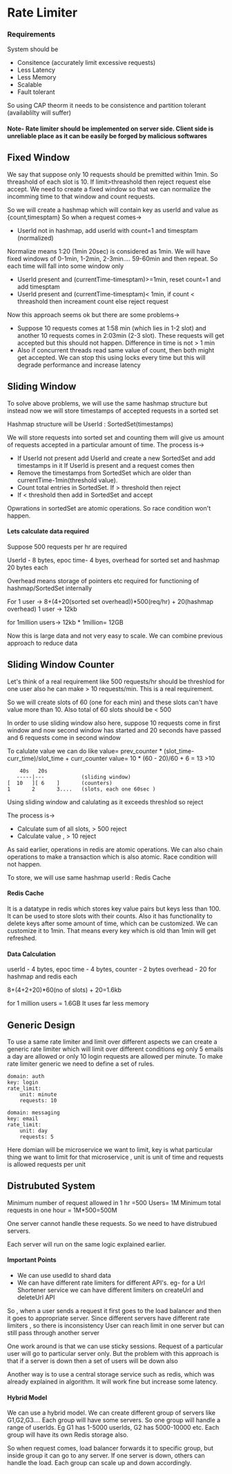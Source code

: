 
# Rate Limiter

### Requirements
System should be
- Consitence (accurately limit excessive requests)
- Less Latency
- Less Memory
- Scalable
- Fault tolerant

So using CAP theorm it needs to be consistence and partition tolerant (availablilty will suffer)

#### Note- Rate limiter should be implemented on server side. Client side is unreliable place as it can be easily be forged by malicious softwares

## Fixed Window

We say that suppose only 10 requests should be premitted
within 1min. So threashold of each slot is 10. If limit>threashold then reject request else accept.
We need to create a fixed window so that we can normalize the incomming time to that window and count requests.

So we will create a hashmap which will contain key as userId and value as {count,timesptam}
So when a request comes->
- UserId not in hashmap, add userId with count=1 and timesptam (normalized)

Normalize means 1:20 (1min 20sec) is considered as 1min.
We will have fixed windows of 0-1min, 1-2min, 2-3min.... 59-60min and then repeat. So each time will fall into some window only

- UserId present and (currentTime-timesptam)>=1min, reset count=1 and add timesptam
- UserId present and (currentTime-timesptam)< 1min, if count < threashold then increament count else reject request

Now this approach seems ok but there are some problems->
- Suppose 10 requests comes at 1:58 min (which lies in 1-2 slot) and another 10 requests comes in 2:03min (2-3 slot). These requests will get accepted but this should not happen. Difference in time is not > 1 min
- Also if concurrent threads read same value of count, then both might get accepted. We can stop this using locks every time but this will degrade performance and increase latency



## Sliding Window

To solve above problems, we will use the same hashmap structure but instead now we will store timestamps of accepted requests in a sorted set 

Hashmap structure will be
UserId : SortedSet(timestamps)

We will store requests into sorted set and counting them will give us amount of requests accepted in a particular amount of time.
The process is->

- If UserId not present add UserId and create a new SortedSet and add timestamps in it
If UserId is present and a request comes then
- Remove the timestamps from SortedSet which are older than currentTime-1min(threshold value).
- Count total entries in SortedSet. If > threshold then reject
- If < threshold then add in SortedSet and accept

Opwrations in sortedSet are atomic operations. So race condition won't happen.

#### Lets calculate data required

Suppose 500 requests per hr are required

UserId - 8 bytes, epoc time- 4 byes, overhead for sorted set and hashmap 20 bytes each

Overhead means storage of pointers etc required for functioning of hashmap/SortedSet internally

For 1 user -> 8+(4+20(sorted set overhead))*500(req/hr) + 20(hashmap overhead)
1 user -> 12kb

for 1million users-> 12kb * 1million= 12GB

Now this is large data and not very easy to scale. We can combine previous approach to reduce data


## Sliding Window Counter

Let's think of a real requirement like 500 requests/hr should be threshlod for one user also
he can make > 10 requests/min. This is a real requirement.

So we will create slots of 60 (one for each min) and these slots can't have value more than 10. Also total of 60 slots should be < 500

In order to use sliding window also here, suppose 10 requests come in first window and now second window has started and 20 seconds have passed and 6 requests come in second window

To calulate value we can do like
value= prev_counter * (slot_time-curr_time)/slot_time + curr_counter
value= 10 * (60 - 20)/60  + 6 = 13 >10
```
    40s   20s
   -----|---            (sliding window)
[  10   ][ 6    ]       (counters)
1       2       3....   (slots, each one 60sec )
```

Using sliding window and calulating as it exceeds threshlod so reject

The process is->
- Calculate sum of all slots, > 500 reject
- Calculate value , > 10 reject

As said earlier, operations in redis are atomic operations. We can also chain operations to make a transaction which is also atomic. Race condition will not happen.

To store, we will use same hashmap 
userId : Redis Cache

#### Redis Cache
It is a datatype in redis which stores key value pairs but keys less than 100.
It can be used to store slots with their counts. Also it has functionality to delete keys after some amount of time, which can be customized.
We can customize it to 1min. That means every key which is old than 1min will get refreshed.

#### Data Calculation

userId - 4 bytes, epoc time - 4 bytes, counter - 2 bytes
overhead - 20 for hashmap and redis each

8+(4+2+20)*60(no of slots) + 20=1.6kb

for 1 million users = 1.6GB
It uses far less memory

## Generic Design

To use a same rate limiter and limit over different aspects we can create a generic rate limiter which will limit over different conditions eg only 5 emails a day
are allowed or only 10 login requests are allowed per minute. To make rate limiter generic we need to define a set of rules.

```
domain: auth
key: login
rate_limit:
    unit: minute
    requests: 10
```

```
domain: messaging
key: email
rate_limit:
    unit: day
    requests: 5
```

Here domian will be microservice we want to limit, key is what particular thing we want to limit for that microservice , unit is unit of time and requests is allowed requests
per unit

## Distrubuted System

Minimum number of request allowed in 1 hr =500
Users= 1M
Minimum total requests in one hour = 1M*500=500M

One server cannot handle these requests. So we need to have distrubued servers.

Each server will run on the same logic explained earlier.

#### Important Points
- We can use usedId to shard data
- We can have different rate limiters for different API's. eg- for a Url Shortener service we can have different limiters on createUrl and deleteUrl API

So , when a user sends a request it first goes to the load balancer and then
it goes to appropriate server. Since different servers have different rate limiters , so there is inconsistency
User can reach limit in one server but can still pass through another server

One work around is that we can use sticky sessions. Request of a particular user will go to particular server only.
But the problem with this approach is that if a server is down then a set of users will be down also

Another way is to use a central storage service such as redis, which was already explained in algorithm. It will work fine but increase some latency.

#### Hybrid Model
We can use a hybrid model. We can create different group of servers like G1,G2,G3....
Each group will have some servers. So one group will handle a range of userIds. Eg G1 has 1-5000 userIds,
G2 has 5000-10000 etc. Each group will have its own Redis storage also.

So when request comes, load balancer forwards it to specific group, but inside group it can go to any server.
If one server is down, others can handle the load. Each group can scale up and down accordingly.
